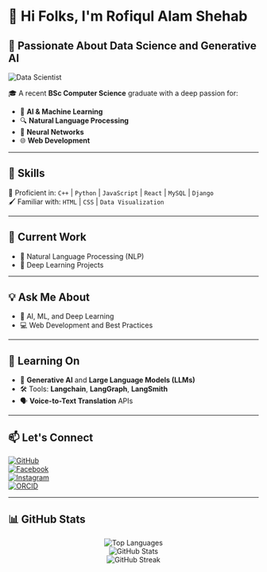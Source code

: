 # 👋 Hi Folks, I'm **Rofiqul Alam Shehab** 

## 🌟 Passionate About **Data Science** and **Generative AI**

![Data Scientist](https://via.placeholder.com/800x200?text=Currently+Working+As+A+Data+Scientist+At+CADS+AI)

🎓 A recent **BSc Computer Science** graduate with a deep passion for:
- 🤖 **AI & Machine Learning**
- 🔍 **Natural Language Processing**
- 🔗 **Neural Networks**
- 🌐 **Web Development**

---

## 🚀 **Skills**
🎯 Proficient in:
`C++` | `Python` | `JavaScript` | `React` | `MySQL` | `Django`  
🖌️ Familiar with:
`HTML` | `CSS` | `Data Visualization`

---

## 🔭 **Current Work**
- 📝 Natural Language Processing (NLP)  
- 🔬 Deep Learning Projects  

---

## 💡 **Ask Me About**
- 🤔 AI, ML, and Deep Learning  
- 💻 Web Development and Best Practices  

---

## 🌱 **Learning On**
- 🧠 **Generative AI** and **Large Language Models (LLMs)**  
- 🛠️ Tools: **Langchain**, **LangGraph**, **LangSmith**  
- 🗣️ **Voice-to-Text Translation** APIs  

---

## 📫 **Let's Connect**
[![GitHub](https://img.shields.io/badge/GitHub-100000?style=for-the-badge&logo=github&logoColor=white)](https://github.com/shehab0911)  
[![Facebook](https://img.shields.io/badge/Facebook-1877F2?style=for-the-badge&logo=facebook&logoColor=white)](https://www.facebook.com/rofiqulalam.shehab)  
[![Instagram](https://img.shields.io/badge/Instagram-E4405F?style=for-the-badge&logo=instagram&logoColor=white)](https://www.instagram.com/r.a.shehab/)  
[![ORCID](https://img.shields.io/badge/ORCID-A6CE39?style=for-the-badge&logo=orcid&logoColor=white)](https://orcid.org/0000-0001-8624-3553)  

---

## 📊 **GitHub Stats**

<div align="center">

![Top Languages](https://github-readme-stats.vercel.app/api/top-langs/?username=shehab0911&layout=compact&theme=radical)  
![GitHub Stats](https://github-readme-stats.vercel.app/api?username=shehab0911&show_icons=true&theme=radical)  
![GitHub Streak](https://github-readme-streak-stats.herokuapp.com/?user=shehab0911&theme=radical)

</div>

